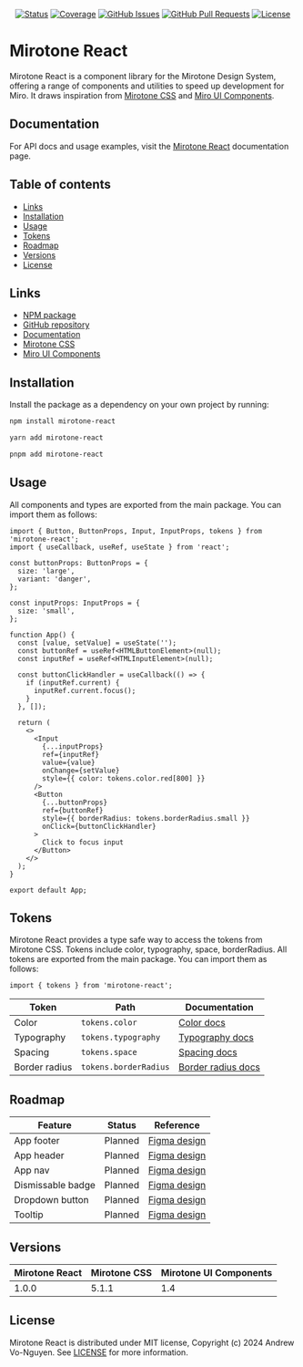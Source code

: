 <div align="center">

[![Status](https://img.shields.io/badge/status-active-blue)](https://github.com/andrewvo89/mirotone-react)
[![Coverage](https://img.shields.io/badge/coverage-100%25-blue)](https://github.com/andrewvo89/mirotone-react/blob/fb1297c03d5b42bb497139f56fc1ffd7d7030dc7/package.json#L16)
[![GitHub Issues](https://img.shields.io/github/issues/andrewvo89/zod-error?color=blue)](https://github.com/andrewvo89/mirotone-react/issues)
[![GitHub Pull Requests](https://img.shields.io/github/issues-pr/andrewvo89/zod-error?color=blue)](https://github.com/andrewvo89/mirotone-react/pulls)
[![License](https://img.shields.io/github/license/andrewvo89/zod-error?color=blue)](/LICENSE)

</div>

# Mirotone React

Mirotone React is a component library for the Mirotone Design System, offering a range of components and utilities to speed up development for Miro. It draws inspiration from [Mirotone CSS](https://www.mirotone.xyz/) and [Miro UI Components](https://www.figma.com/community/file/1125698230201231315/mirotone-ui-components).

## Documentation

For API docs and usage examples, visit the [Mirotone React](https://andrewvo89.github.io/mirotone-react) documentation page.

## Table of contents

- [Links](#links)
- [Installation](#installation)
- [Usage](#usage)
- [Tokens](#tokens)
- [Roadmap](#roadmap)
- [Versions](#versions)
- [License](#license)

## Links

- [NPM package](https://www.npmjs.com/package/mirotone-react)
- [GitHub repository](https://github.com/andrewvo89/mirotone-react)
- [Documentation](https://andrewvo89.github.io/mirotone-react/?path=/docs/getting-started--docs)
- [Mirotone CSS](https://www.mirotone.xyz/)
- [Miro UI Components](https://www.figma.com/community/file/1125698230201231315/mirotone-ui-components)

## Installation

Install the package as a dependency on your own project by running:

```bash
npm install mirotone-react
```

```bash
yarn add mirotone-react
```

```bash
pnpm add mirotone-react
```

## Usage

All components and types are exported from the main package. You can import them as follows:

```tsx
import { Button, ButtonProps, Input, InputProps, tokens } from 'mirotone-react';
import { useCallback, useRef, useState } from 'react';

const buttonProps: ButtonProps = {
  size: 'large',
  variant: 'danger',
};

const inputProps: InputProps = {
  size: 'small',
};

function App() {
  const [value, setValue] = useState('');
  const buttonRef = useRef<HTMLButtonElement>(null);
  const inputRef = useRef<HTMLInputElement>(null);

  const buttonClickHandler = useCallback(() => {
    if (inputRef.current) {
      inputRef.current.focus();
    }
  }, []);

  return (
    <>
      <Input
        {...inputProps}
        ref={inputRef}
        value={value}
        onChange={setValue}
        style={{ color: tokens.color.red[800] }}
      />
      <Button
        {...buttonProps}
        ref={buttonRef}
        style={{ borderRadius: tokens.borderRadius.small }}
        onClick={buttonClickHandler}
      >
        Click to focus input
      </Button>
    </>
  );
}

export default App;
```

## Tokens

Mirotone React provides a type safe way to access the tokens from Mirotone CSS.
Tokens include color, typography, space, borderRadius.
All tokens are exported from the main package. You can import them as follows:

```tsx
import { tokens } from 'mirotone-react';
```

| Token         | Path                  | Documentation                                                                                            |
| ------------- | --------------------- | -------------------------------------------------------------------------------------------------------- |
| Color         | `tokens.color`        | [Color docs](https://andrewvo89.github.io/mirotone-react/?path=/docs/tokens-colors--docs)                |
| Typography    | `tokens.typography`   | [Typography docs](https://andrewvo89.github.io/mirotone-react/?path=/docs/tokens-typography--docs)       |
| Spacing       | `tokens.space`        | [Spacing docs](https://andrewvo89.github.io/mirotone-react/?path=/docs/tokens-spacing--docs)             |
| Border radius | `tokens.borderRadius` | [Border radius docs](https://andrewvo89.github.io/mirotone-react/?path=/docs/tokens-border-radius--docs) |

## Roadmap

| Feature           | Status  | Reference                                                                                                                                                              |
| ----------------- | ------- | ---------------------------------------------------------------------------------------------------------------------------------------------------------------------- |
| App footer        | Planned | [Figma design](<https://www.figma.com/file/BI4RtvvajB7E3EQHlNTL4I/Mirotone-UI-Components-(Community)?type=design&node-id=3642-15152&mode=design&t=lya7mgGuGGuYILSD-4>) |
| App header        | Planned | [Figma design](<https://www.figma.com/file/BI4RtvvajB7E3EQHlNTL4I/Mirotone-UI-Components-(Community)?type=design&node-id=3642-15175&mode=design&t=M6wFp57pRdq4g6Te-4>) |
| App nav           | Planned | [Figma design](<https://www.figma.com/file/BI4RtvvajB7E3EQHlNTL4I/Mirotone-UI-Components-(Community)?type=design&node-id=3642-15189&mode=design&t=M6wFp57pRdq4g6Te-4>) |
| Dismissable badge | Planned | [Figma design](<https://www.figma.com/file/BI4RtvvajB7E3EQHlNTL4I/Mirotone-UI-Components-(Community)?type=design&node-id=3642-13487&mode=design&t=lya7mgGuGGuYILSD-4>) |
| Dropdown button   | Planned | [Figma design](<https://www.figma.com/file/BI4RtvvajB7E3EQHlNTL4I/Mirotone-UI-Components-(Community)?type=design&node-id=3642-13529&mode=design&t=lya7mgGuGGuYILSD-4>) |
| Tooltip           | Planned | [Figma design](<https://www.figma.com/file/BI4RtvvajB7E3EQHlNTL4I/Mirotone-UI-Components-(Community)?type=design&node-id=3642-13308&mode=design&t=v8b8OhxAH4M1Erx0-4>) |

## Versions

| Mirotone React | Mirotone CSS | Mirotone UI Components |
| -------------- | ------------ | ---------------------- |
| 1.0.0          | 5.1.1        | 1.4                    |

## License

Mirotone React is distributed under MIT license, Copyright (c) 2024 Andrew Vo-Nguyen. See [LICENSE](https://github.com/andrewvo89/mirotone-react/blob/main/LICENSE) for more information.
